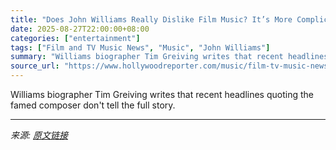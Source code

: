 ```yaml
---
title: "Does John Williams Really Dislike Film Music? It’s More Complicated Than That"
date: 2025-08-27T22:00:00+08:00
categories: ["entertainment"]
tags: ["Film and TV Music News", "Music", "John Williams"]
summary: "Williams biographer Tim Greiving writes that recent headlines quoting the famed composer don't tell the full story."
source_url: "https://www.hollywoodreporter.com/music/film-tv-music-news/does-john-williams-really-dislike-film-music-1236355127/"
---
```


Williams biographer Tim Greiving writes that recent headlines quoting the famed composer don't tell the full story.

---

*来源: [原文链接](https://www.hollywoodreporter.com/music/film-tv-music-news/does-john-williams-really-dislike-film-music-1236355127/)*
